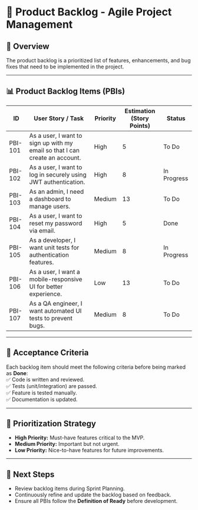 # 📌 Product Backlog - Agile Project Management  

## 🎯 Overview  
The product backlog is a prioritized list of features, enhancements, and bug fixes that need to be implemented in the project.  

---

## 📊 **Product Backlog Items (PBIs)**  

| ID      | User Story / Task | Priority | Estimation (Story Points) | Status |
|---------|------------------|----------|--------------------------|--------|
| PBI-101 | As a user, I want to sign up with my email so that I can create an account. | High | 5 | To Do |
| PBI-102 | As a user, I want to log in securely using JWT authentication. | High | 8 | In Progress |
| PBI-103 | As an admin, I need a dashboard to manage users. | Medium | 13 | To Do |
| PBI-104 | As a user, I want to reset my password via email. | High | 5 | Done |
| PBI-105 | As a developer, I want unit tests for authentication features. | Medium | 8 | In Progress |
| PBI-106 | As a user, I want a mobile-responsive UI for better experience. | Low | 13 | To Do |
| PBI-107 | As a QA engineer, I want automated UI tests to prevent bugs. | Medium | 8 | To Do |

---

## 📝 Acceptance Criteria  
Each backlog item should meet the following criteria before being marked as **Done**:  
✅ Code is written and reviewed.  
✅ Tests (unit/integration) are passed.  
✅ Feature is tested manually.  
✅ Documentation is updated.  

---

## 🔄 Prioritization Strategy  
- **High Priority:** Must-have features critical to the MVP.  
- **Medium Priority:** Important but not urgent.  
- **Low Priority:** Nice-to-have features for future improvements.  

---

## 🚀 Next Steps  
- Review backlog items during Sprint Planning.  
- Continuously refine and update the backlog based on feedback.  
- Ensure all PBIs follow the **Definition of Ready** before development.   